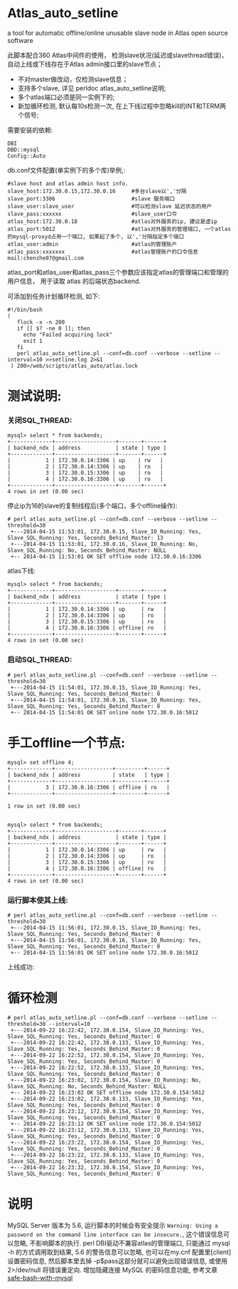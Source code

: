 Atlas_auto_setline
==================

a tool for automatic offline/online unusable slave node in Atlas open source software

此脚本配合360 Atlas中间件的使用， 检测slave状况(延迟或slavethread错误)，自动上线或下线存在于Atlas admin接口里的slave节点；


 - 不对master做改动，仅检测slave信息； 
 - 支持多个slave, 详见 perldoc atlas_auto_setline说明;
 - 多个atlas端口必须是同一实例下的;
 - 新加循环检测, 默认每10s检测一次, 在上下线过程中忽略kill的INT和TERM两个信号;


需要安装的依赖:
```
DBI
DBD::mysql
Config::Auto
```

db.conf文件配置(单实例下的多个库)举例,:
```
#slave host and atlas admin host info.
slave_host:172.30.0.15,172.30.0.16     #多台slave以','分隔
slave_port:3306                        #slave 服务端口
slave_user:slave_user                  #可以检测slave 延迟状态的用户
slave_pass:xxxxxx                      #slave_user口令   
atlas_host:172.30.0.18                 #atlas对外服务的ip, 建议是虚ip
atlas_port:5012                        #atlas对外服务的管理端口, 一个atlas的mysql-proxyd占用一个端口, 如果起了多个, 以','分隔指定多个端口
atlas_user:admin                       #atlas的管理账户
atlas_pass:xxxxxxx                     #atlas管理账户的口令信息
mail:chenzhe07@gmail.com
```
atlas_port和atlas_user和atlas_pass三个参数应该指定atlas的管理端口和管理的用户信息， 用于读取 atlas 的后端状态backend.

可添加到任务计划循环检测, 如下:

```
#!/bin/bash
(
   flock -x -n 200
   if [[ $? -ne 0 ]]; then
     echo "Failed acquiring lock"
     exit 1
   fi
   perl atlas_auto_setline.pl --conf=db.conf --verbose --setline --interval=10 >>setline.log 2>&1
 ) 200>/web/scripts/atlas_auto/atlas.lock
```
测试说明:
=========

### 关闭SQL_THREAD:
```
mysql> select * from backends;
+-------------+-------------------+-------+------+
| backend_ndx | address           | state | type |
+-------------+-------------------+-------+------+
|           1 | 172.30.0.14:3306 | up    | rw   |
|           2 | 172.30.0.14:3306 | up    | ro   |
|           3 | 172.30.0.15:3306 | up    | ro   |
|           4 | 172.30.0.16:3306 | up    | ro   |
+-------------+-------------------+-------+------+
4 rows in set (0.00 sec)
```

停止ip为16的slave的复制线程后(多个端口，多个offline操作):
```
# perl atlas_auto_setline.pl --conf=db.conf --verbose --setline --threshold=30
 +---2014-04-15 11:53:01, 172.30.0.15, Slave_IO_Running: Yes, Slave_SQL_Running: Yes, Seconds_Behind_Master: 13
 +---2014-04-15 11:53:01, 172.30.0.16, Slave_IO_Running: No, Slave_SQL_Running: No, Seconds_Behind_Master: NULL
 +-- 2014-04-15 11:53:01 OK SET offline node 172.30.0.16:3306
```
atlas下线:
```
mysql> select * from backends;
+-------------+-------------------+-------+------+
| backend_ndx | address           | state | type |
+-------------+-------------------+-------+------+
|           1 | 172.30.0.14:3306 | up     | rw   |   
|           2 | 172.30.0.14:3306 | up     | ro   |   
|           3 | 172.30.0.15:3306 | up     | ro   |   
|           4 | 172.30.0.16:3306 | offline| ro   |   
+-------------+-------------------+-------+------+
4 rows in set (0.00 sec)
```

### 启动SQL_THREAD:
```
# perl atlas_auto_setline.pl --conf=db.conf --verbose --setline --threshold=30
 +---2014-04-15 11:54:01, 172.30.0.15, Slave_IO_Running: Yes, Slave_SQL_Running: Yes, Seconds_Behind_Master: 0
 +---2014-04-15 11:54:01, 172.30.0.16, Slave_IO_Running: Yes, Slave_SQL_Running: Yes, Seconds_Behind_Master: 0
 +-- 2014-04-15 11:54:01 OK SET online node 172.30.0.16:5012
```

手工offline一个节点:
===================
```
mysql> set offline 4;         
+-------------+------------------+---------+------+
| backend_ndx | address          | state   | type |
+-------------+------------------+---------+------+
|           3 | 172.30.0.16:3306 | offline | ro   |
+-------------+------------------+---------+------+

1 row in set (0.00 sec)


mysql> select * from backends;
+-------------+-------------------+-------+------+
| backend_ndx | address           | state | type |
+-------------+-------------------+-------+------+
|           1 | 172.30.0.14:3306 | up     | rw   |   
|           2 | 172.30.0.14:3306 | up     | ro   |   
|           3 | 172.30.0.15:3306 | up     | ro   |   
|           4 | 172.30.0.16:3306 | offline| ro   |   
+-------------+-------------------+-------+------+
4 rows in set (0.00 sec)
```

### 运行脚本使其上线:
```
# perl atlas_auto_setline.pl --conf=db.conf --verbose --setline --threshold=30
 +---2014-04-15 11:56:01, 172.30.0.15, Slave_IO_Running: Yes, Slave_SQL_Running: Yes, Seconds_Behind_Master: 0
 +---2014-04-15 11:56:01, 172.30.0.16, Slave_IO_Running: Yes, Slave_SQL_Running: Yes, Seconds_Behind_Master: 0
 +-- 2014-04-15 11:56:01 OK SET online node 172.30.0.16:5012
```
上线成功:

循环检测
========
```
# perl atlas_auto_setline.pl --conf=db.conf --verbose --setline --threshold=30 --interval=10
 +---2014-09-22 16:22:42, 172.30.0.154, Slave_IO_Running: Yes, Slave_SQL_Running: Yes, Seconds_Behind_Master: 0
 +---2014-09-22 16:22:42, 172.30.0.133, Slave_IO_Running: Yes, Slave_SQL_Running: Yes, Seconds_Behind_Master: 0
 +---2014-09-22 16:22:52, 172.30.0.154, Slave_IO_Running: Yes, Slave_SQL_Running: Yes, Seconds_Behind_Master: 0
 +---2014-09-22 16:22:52, 172.30.0.133, Slave_IO_Running: Yes, Slave_SQL_Running: Yes, Seconds_Behind_Master: 0
 +---2014-09-22 16:23:02, 172.30.0.154, Slave_IO_Running: No, Slave_SQL_Running: No, Seconds_Behind_Master: NULL
 +-- 2014-09-22 16:23:02 OK SET offline node 172.30.0.154:5012
 +---2014-09-22 16:23:02, 172.30.0.133, Slave_IO_Running: Yes, Slave_SQL_Running: Yes, Seconds_Behind_Master: 0
 +---2014-09-22 16:23:12, 172.30.0.154, Slave_IO_Running: Yes, Slave_SQL_Running: Yes, Seconds_Behind_Master: 0
 +-- 2014-09-22 16:23:12 OK SET online node 172.30.0.154:5012
 +---2014-09-22 16:23:12, 172.30.0.133, Slave_IO_Running: Yes, Slave_SQL_Running: Yes, Seconds_Behind_Master: 0
 +---2014-09-22 16:23:22, 172.30.0.154, Slave_IO_Running: Yes, Slave_SQL_Running: Yes, Seconds_Behind_Master: 0
 +---2014-09-22 16:23:22, 172.30.0.133, Slave_IO_Running: Yes, Slave_SQL_Running: Yes, Seconds_Behind_Master: 0
 +---2014-09-22 16:23:32, 172.30.0.154, Slave_IO_Running: Yes, Slave_SQL_Running: Yes, Seconds_Behind_Master: 0
```
说明
====

MySQL Server 版本为 5.6, 运行脚本的时候会有安全提示 ```Warning: Using a password on the command line interface can be insecure.```, 这个错误信息可以忽略, 不影响脚本的执行. perl DBI驱动不兼容atlas的管理端口, 只能通过 mysql -h 的方式调用取到结果, 5.6 的警告信息可以忽略, 也可以在my.cnf 配置里[client]设置密码信息, 然后脚本里去掉 -p$pass这部分就可以避免出现错误信息, 或使用 2>/dev/null 将错误重定向.
增加隐藏连接 MySQL 的密码信息功能, 参考文章 [safe-bash-with-mysql](http://highdb.com/%E5%A6%82%E4%BD%95%E5%AE%89%E5%85%A8%E7%9A%84%E4%BD%BF%E7%94%A8-bash-%E6%93%8D%E4%BD%9C-mysql/)
